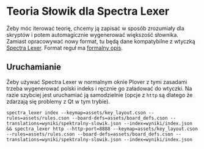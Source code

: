 # Teoria Słowik dla Spectra Lexer

Żeby móc iterować teorię, chcemy ją zapisać w sposób zrozumiały dla skryptów i potem automagicznie wygenerować większość słownika. Zamiast opracowywać nowy format, tu będą dane kompatybilne z wtyczką [Spectra Lexer](https://github.com/fourshade/spectra_lexer). Format reguł ma [formalny opis](https://github.com/fourshade/spectra_lexer/blob/master/doc/rules_format.txt).

## Uruchamianie

Żeby używać Spectra Lexer w normalnym oknie Plover z tymi zasadami trzeba wygenerować polski indeks i ręcznie go załadować do wtyczki. Na razie szybciej jest uruchamiać ją samodzielnie (opcje z `http` są dlatego że zdarzają się problemy z Qt w tym trybie).

```
spectra_lexer index --keymap=assets/key_layout.cson --rules=assets/rules.cson --board-defs=assets/board_defs.cson --translations=wyniki/spektralny-slowik.json --index=wyniki/index.json && spectra_lexer http --http-port=8888 --keymap=assets/key_layout.cson --rules=assets/rules.cson --board-defs=assets/board_defs.cson --translations=wyniki/spektralny-slowik.json --index=wyniki/index.json
```
